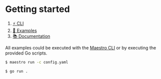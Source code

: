 # Getting started

1. [⚡ CLI](https://github.com/jexia/maestro/tree/master/cmd/maestro)
1. [🚀 Examples](https://github.com/jexia/maestro/tree/master/examples)
1. [📚 Documentation](https://godoc.org/github.com/jexia/maestro)

All examples could be executed with the [Maestro CLI](https://github.com/jexia/maestro/tree/master/cmd/maestro) or by executing the provided Go scripts.

```bash
$ maestro run -c config.yaml
```

```bash
$ go run .
```